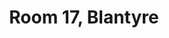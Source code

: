 ---
basin: 'Yes'
cudn: true
floor: First
grade: 2
images:
- /room_database/images/blantyre/blantyre17_1.png
- /room_database/images/blantyre/Blantyre17_3.jpg
- /room_database/images/blantyre/Blantyre17_2.png
living_room: 'No'
location: Blantyre
name: '17'
network: Wired and Wireless
title: Room 17, Blantyre
---